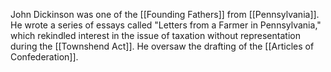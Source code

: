 John Dickinson was one of the [[Founding Fathers]] from [[Pennsylvania]]. He wrote a series of essays called "Letters from a Farmer in Pennsylvania," which rekindled interest in the issue of taxation without representation during the [[Townshend Act]]. He oversaw the drafting of the [[Articles of Confederation]].